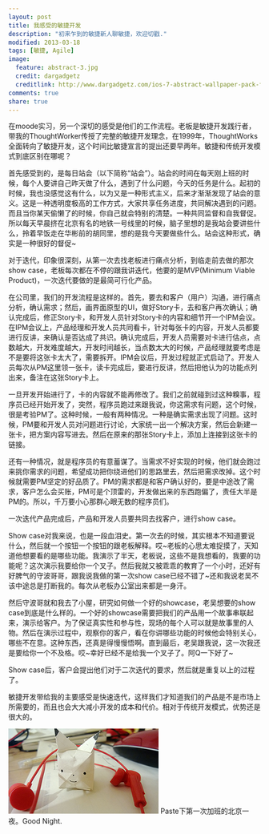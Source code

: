 ```yaml
---
layout: post
title: 我感受的敏捷开发
description: "初来乍到的敏捷新人聊敏捷，欢迎切戳."
modified: 2013-03-18
tags: [敏捷, Agile]
image:
  feature: abstract-3.jpg
  credit: dargadgetz
  creditlink: http://www.dargadgetz.com/ios-7-abstract-wallpaper-pack-for-iphone-5-and-ipod-touch-retina/
comments: true
share: true
---
```


在moode实习，另一个深切的感受是他们的工作流程。老板是敏捷开发践行者，带我的ThoughtWorker传授了完整的敏捷开发理念，在1999年，ThoughtWorks全面转向了敏捷开发，这个时间比敏捷宣言的提出还要早两年。敏捷和传统开发模式到底区别在哪呢？
    
首先感受到的，是每日站会（以下简称“站会”）。站会的时间在每天刚上班的时候，每个人要讲自己昨天做了什么，遇到了什么问题，今天的任务是什么。起初的时候，我也没感觉这有什么，以为又是一种形式主义，后来才渐渐发现了站会的意义。这是一种透明度极高的工作方式，大家共享任务进度，共同解决遇到的问题。而且当你某天偷懒了的时候，你自己就会特别的清楚。一种共同监督和自我督促。所以每天早晨挤在北京有名的地铁一号线里的时候，脑子里想的是我站会要讲些什么，拎着早饭走在华彬前的胡同里，想的是我今天要做些什么。站会这种形式，确实是一种很好的督促~

对于迭代，印象很深刻，从第一次去找老板进行痛点分析，到临走前去做的那次show case，老板每次都在不停的跟我讲迭代，他要的是MVP(Minimum Viable Product)，一次迭代要做的是最简可行化产品。

在公司里，我们的开发流程是这样的。首先，要去和客户（用户）沟通，进行痛点分析，确认需求；然后，画界面原型的UI，做好Story卡，去和客户再次确认；确认完成后，修正Story卡，和开发人员针对Story卡的内容和细节开一个IPM会议。在IPM会议上，产品经理和开发人员共同看卡，针对每张卡的内容，开发人员都要进行反讲，来确认是否达成了共识。确认完成后，开发人员需要对卡进行估点，点数越大，开发难度越大，开发时间越长，当点数太大的时候，产品经理就要考虑是不是要将这张卡太大了，需要拆开。IPM会议后，开发过程就正式启动了。开发人员每次从PM这里领一张卡，读卡完成后，要进行反讲，然后把他认为的功能点列出来，备注在这张Story卡上。

一旦开发开始进行了，卡的内容就不能再修改了。我们之前就碰到过这种糗事，程序员已经开始开发了，突然，程序员跑过来跟我说，你这需求有问题，这个时候，很是考验PM了。这种时候，一般有两种情况。一种是确实需求出现了问题。这时候，PM要和开发人员对问题进行讨论，大家统一出一个解决方案，然后会新建一张卡，把方案内容写进去。然后在原来的那张Story卡上，添加上连接到这张卡的链接。

还有一种情况，就是程序员的有意蓄谋了。当需求不好实现的时候，他们就会跑过来挑你需求的问题，希望成功把你绕进他们的思路里去，然后把需求改掉。这个时候就需要PM坚定的好品质了。PM的需求都是和客户确认好的，要是中途改了需求，客户怎么会买账，PM可是个顶雷的，开发做出来的东西跑偏了，责任大半是PM的。所以，千万要小心那群心眼无数的程序员们。

一次迭代产品完成后，产品和开发人员要共同去找客户，进行show case。

Show case对我来说，也是一段血泪史。第一次去的时候，其实根本不知道要说什么，然后就一个按钮一个按钮的跟老板解释。哎~老板的心思太难捉摸了，天知道他想要看的是哪些功能。我演示了半天，老板说，这些不是我想看的，我要的功能呢？这次演示我要给你一个叉子。然后我就又被乖乖的教育了一个小时，还好有好脾气的守波哥哥，跟我说我做的第一次show case已经不错了~还和我说老吴不该中途总是打断我的。每次从老板办公室出来都是一身汗。

然后守波哥就和我去了小屋，研究如何做一个好的showcase，老吴想要的show case到底是什么样的。一个好的showcase需要把我们的产品用一个故事串联起来，演示给客户。为了保证真实性和参与性，现场的每个人可以就是故事里的人物。然后在演示过程中，观察你的客户，看在你讲哪些功能的时候他会特别关心，哪些不在意。这种东西，还真是得慢慢悟啊。直到最后，老吴跟我说，这一次我还是要给你一个不及格。哎~幸好已经不是给我一个叉子了。阿Q一下好了~

Show case后，客户会提出他们对于二次迭代的要求，然后就是重复以上的过程了。

敏捷开发带给我的主要感受是快速迭代，这样我们才知道我们的产品是不是市场上所需要的，而且也会大大减小开发的成本和代价。相对于传统开发模式，优势还是很大的。

<figur>
    <a href="/images/my-first-work-overtime.jpg"><img src="/images/my-first-work-overtime.jpg"/></a>
    Paste下第一次加班的北京一夜。Good Night.
</figur>